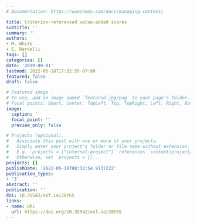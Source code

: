 ```yaml
---
# Documentation: https://wowchemy.com/docs/managing-content/

title: Criterion-referenced value-added scores
subtitle: ''
summary: ''
authors:
- M. White
- E. Bardelli
tags: []
categories: []
date: '2019-09-01'
lastmod: 2022-05-18T17:32:55-07:00
featured: false
draft: false

# Featured image
# To use, add an image named `featured.jpg/png` to your page's folder.
# Focal points: Smart, Center, TopLeft, Top, TopRight, Left, Right, BottomLeft, Bottom, BottomRight.
image:
  caption: ''
  focal_point: ''
  preview_only: false

# Projects (optional).
#   Associate this post with one or more of your projects.
#   Simply enter your project's folder or file name without extension.
#   E.g. `projects = ["internal-project"]` references `content/project/deep-learning/index.md`.
#   Otherwise, set `projects = []`.
projects: []
publishDate: '2022-05-19T00:32:54.913722Z'
publication_types:
- '3'
abstract: ''
publication: ''
doi: 10.35542/osf.io/28t65
links:
- name: URL
  url: https://doi.org/10.35542/osf.io/28t65
---
```

